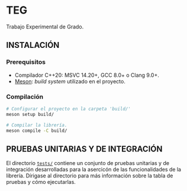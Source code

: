 # TEG
Trabajo Experimental de Grado.

## INSTALACIÓN

### Prerequisitos

* Compilador C++20: MSVC 14.20+, GCC 8.0+ o Clang 9.0+.
* [Meson](https://mesonbuild.com/): _build system_ utilizado en el proyecto.

### Compilación

```bash
# Configurar el proyecto en la carpeta 'build/'
meson setup build/

# Compilar la librería.
meson compile -C build/
```

## PRUEBAS UNITARIAS Y DE INTEGRACIÓN

El directorio [`tests/`](tests/) contiene un conjunto de pruebas unitarias y de integración desarrolladas para la asercicón de las funcionalidades de la librería. Dírigase al directorio para más información sobre la tabla de pruebas y cómo ejecutarlas.
